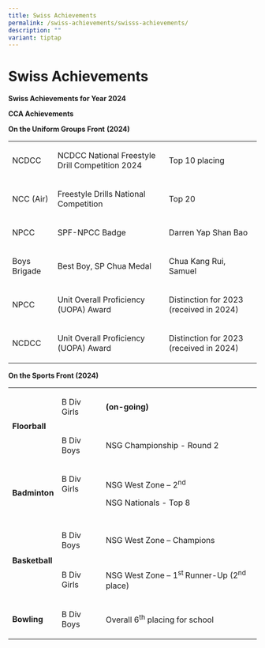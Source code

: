```yaml
---
title: Swiss Achievements
permalink: /swiss-achievements/swisss-achievements/
description: ""
variant: tiptap
---
```

<h1><strong>Swiss Achievements</strong></h1>
<p><strong>Swiss Achievements for Year 2024</strong>
</p>
<p><strong>CCA Achievements</strong>
</p>
<p><strong>On the Uniform Groups Front</strong>&nbsp;<strong>(2024)</strong>
</p>
<table>
<tbody>
<tr>
<td rowspan="1" colspan="1">
<p>NCDCC</p>
</td>
<td rowspan="1" colspan="1">
<p>NCDCC National Freestyle Drill Competition 2024</p>
</td>
<td rowspan="1" colspan="1">
<p>Top 10 placing</p>
</td>
</tr>
<tr>
<td rowspan="1" colspan="1">
<p>NCC (Air)</p>
</td>
<td rowspan="1" colspan="1">
<p>Freestyle Drills National Competition</p>
</td>
<td rowspan="1" colspan="1">
<p>Top 20</p>
</td>
</tr>
<tr>
<td rowspan="1" colspan="1">
<p>NPCC</p>
</td>
<td rowspan="1" colspan="1">
<p>SPF-NPCC Badge</p>
</td>
<td rowspan="1" colspan="1">
<p>Darren Yap Shan Bao</p>
</td>
</tr>
<tr>
<td rowspan="1" colspan="1">
<p>Boys Brigade</p>
</td>
<td rowspan="1" colspan="1">
<p>Best Boy, SP Chua Medal</p>
</td>
<td rowspan="1" colspan="1">
<p>Chua Kang Rui, Samuel</p>
</td>
</tr>
<tr>
<td rowspan="1" colspan="1">
<p>NPCC</p>
</td>
<td rowspan="1" colspan="1">
<p>Unit Overall Proficiency (UOPA) Award</p>
</td>
<td rowspan="1" colspan="1">
<p>Distinction for 2023 (received in 2024)</p>
</td>
</tr>
<tr>
<td rowspan="1" colspan="1">
<p>NCDCC</p>
</td>
<td rowspan="1" colspan="1">
<p>Unit Overall Proficiency (UOPA) Award</p>
</td>
<td rowspan="1" colspan="1">
<p>Distinction for 2023 (received in 2024)</p>
</td>
</tr>
</tbody>
</table>
<p></p>
<p><strong>On the Sports Front (2024)</strong>
</p>
<table>
<tbody>
<tr>
<td rowspan="2" colspan="1">
<p><strong>Floorball</strong>
</p>
</td>
<td rowspan="1" colspan="1">
<p>B Div Girls</p>
</td>
<td rowspan="1" colspan="1">
<p><strong>(on-going)</strong>
</p>
</td>
</tr>
<tr>
<td rowspan="1" colspan="1">
<p>B Div Boys</p>
</td>
<td rowspan="1" colspan="1">
<p>NSG Championship - Round 2</p>
</td>
</tr>
<tr>
<td rowspan="2" colspan="1">
<p><strong>Badminton</strong>
</p>
</td>
<td rowspan="2" colspan="1">
<p>B Div Girls</p>
<p>&nbsp;</p>
</td>
<td rowspan="2" colspan="1">
<p>NSG West Zone – 2<sup>nd</sup>
</p>
<p>NSG Nationals - Top 8</p>
</td>
</tr>
<tr></tr>
<tr>
<td rowspan="4" colspan="1">
<p><strong>Basketball</strong>
</p>
</td>
<td rowspan="2" colspan="1">
<p>B Div Boys</p>
</td>
<td rowspan="2" colspan="1">
<p>NSG West Zone – Champions</p>
</td>
</tr>
<tr></tr>
<tr>
<td rowspan="2" colspan="1">
<p>B Div Girls</p>
</td>
<td rowspan="2" colspan="1">
<p>NSG West Zone – 1<sup>st </sup>Runner-Up (2<sup>nd</sup> place)</p>
</td>
</tr>
<tr></tr>
<tr>
<td rowspan="3" colspan="1">
<p><strong>Bowling</strong>
</p>
</td>
<td rowspan="3" colspan="1">
<p>B Div Boys</p>
</td>
<td rowspan="3" colspan="1">
<p>Overall 6<sup>th</sup> placing for school</p>
</td>
</tr>
<tr></tr>
<tr></tr>
</tbody>
</table>
<p></p>